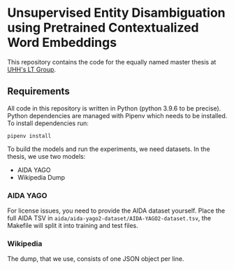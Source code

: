 # Unsupervised Entity Disambiguation using Pretrained Contextualized Word Embeddings

This repository contains the code for the equally named master thesis at [UHH's LT Group](https://www.inf.uni-hamburg.de/en/inst/ab/lt/home.html).

## Requirements
All code in this repository is written in Python (python 3.9.6 to be precise).
Python dependencies are managed with Pipenv which needs to be installed.
To install dependencies run:
```shell
pipenv install
```

To build the models and run the experiments, we need datasets. In the thesis, we use two models:
* AIDA YAGO
* Wikipedia Dump

### AIDA YAGO
For license issues, you need to provide the AIDA dataset yourself.
Place the full AIDA TSV in ``aida/aida-yago2-dataset/AIDA-YAGO2-dataset.tsv``, the Makefile will split it into training and test files.

### Wikipedia
The dump, that we use, consists of one JSON object per line.

##
